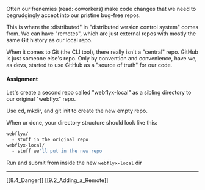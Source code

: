 Often our frenemies (read: coworkers) make code changes that we need to  begrudgingly accept into our pristine bug-free repos.

This is where the :distributed" in "distributed version control system" comes from.
We can have "remotes", which are just external repos with mostly the same Git history as our local repo.

When it comes to Git (the CLI tool), there really isn't a "central" repo. 
GitHub is just someone else's repo. 
Only by  convention and convenience, have we, as devs, started to use GitHub as a "source  of truth" for our code. 

#### Assignment
Let's create a second repo called "webflyx-local" as a sibling directory to our original  "webflyx"  repo.

Use cd, mkdir, and git init to create the new empty repo.

When ur done,  your directory structure should look like this:

``` bash
webflyx/
  - stuff in the original repo
webflyx-local/
  - stuff we'll put in the new repo
```

Run and submit from inside the new ```webflyx-local``` dir

---
[[8.4_Danger]]
[[9.2_Adding_a_Remote]]